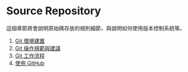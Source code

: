 Source Repository
==========

這個章節將會說明原始碼存放的規則細節，與說明如何使用版本控制系統等。

1. [Git 環境建置](installation.md)
2. [Git 操作規範與建議](operation.md)
2. [Git 工作流程](workflow.md)
3. [使用 GitHub](github.md)
